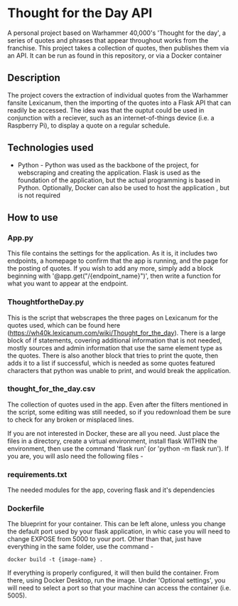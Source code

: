 # Thought for the Day API
A personal project based on Warhammer 40,000's 'Thought for the day', a series of quotes and phrases that appear throughout works from the franchise. This project takes a collection of quotes, then publishes them via an API. It can be run as found in this repository, or via a Docker container
## Description
The project covers the extraction of individual quotes from the Warhammer fansite Lexicanum, then the importing of the quotes into a Flask API that can readily be accessed. The idea was that the ouptut could be used in conjunction with a reciever, such as an internet-of-things device (i.e. a Raspberry Pi), to display a quote on a regular schedule.

## Technologies used
* Python - Python was used as the backbone of the project, for webscraping and creating the application. Flask is used as the foundation of the application, but the actual programming is based in Python. Optionally, Docker can also be used to host the application , but is not required
## How to use

### App.py
This file contains the settings for the application. As it is, it includes two endpoints, a homepage to confirm that the app is running, and the page for the posting of quotes. If you wish to add any more, simply add a block beginning with '@app.get("/{endpoint_name}")', then write a function for what you want to appear at the endpoint.

### ThoughtfortheDay.py
This is the script that webscrapes the three pages on Lexicanum for the quotes used, which can be found here (https://wh40k.lexicanum.com/wiki/Thought_for_the_day). There is a large block of if statements, covering additional information that is not needed, mostly sources and admin information that use the same element type as the quotes. There is also another block that tries to print the quote, then adds it to a list if successful, which is needed as some quotes featured characters that python was unable to print, and would break the application.

### thought_for_the_day.csv
The collection of quotes used in the app. Even after the filters mentioned in the script, some editing was still needed, so if you redownload them be sure to check for any broken or misplaced lines.

If you are not interested in Docker, these are all you need. Just place the files in a directory, create a virtual environment, install flask WITHIN the environment, then use the command 'flask run' (or 'python -m flask run'). If you are, you will aslo need the following files -
### requirements.txt
The needed modules for the app, covering flask and it's dependencies

### Dockerfile
The blueprint for your container. This can be left alone, unless you change the default port used by your flask application, in whic case you will need to change EXPOSE from 5000 to your port. Other than that, just have everything in the same folder, use the command - 
```
docker build -t {image-name} .
```
If everything is properly configured, it will then build the container. From there, using Docker Desktop, run the image. Under 'Optional settings', you will need to select a port so that your machine can access the container (i.e. 5005).

